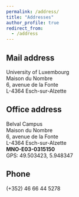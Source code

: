 ```yaml
---
permalink: /address/
title: "Addresses"
author_profile: true
redirect_from: 
  - /address
---
```



##  Mail address
University of Luxembourg<br>
Maison du Nombre<br>
6, avenue de la Fonte<br>
L-4364 Esch-sur-Alzette



##  Office address
Belval Campus<br>
Maison du Nombre<br>
6, avenue de la Fonte<br>
L-4364 Esch-sur-Alzette<br>
**MNO-E03-0315150**<br>
GPS: 49.503423, 5.948347<br>


## Phone
(+352) 46 66 44 5278
